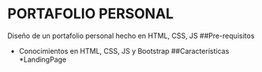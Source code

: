 # PORTAFOLIO PERSONAL
Diseño de un portafolio personal hecho en HTML, CSS, JS 
##Pre-requisitos
* Conocimientos en HTML, CSS, JS y Bootstrap
##Características
*LandingPage
